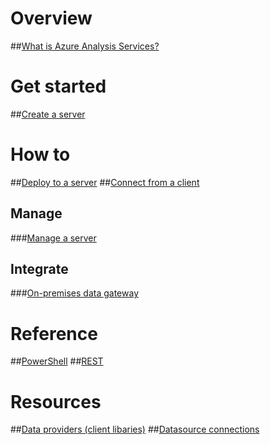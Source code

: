 # Overview
##[What is Azure Analysis Services?](analysis-services-overview.md)
# Get started
##[Create a server](analysis-services-create-server.md)

# How to 
##[Deploy to a server](analysis-services-deploy.md)
##[Connect from a client](analysis-services-connect.md)
## Manage
###[Manage a server](analysis-services-manage.md)
## Integrate
###[On-premises data gateway](analysis-services-gateway.md)

# Reference
##[PowerShell](/powershell/resourcemanager)
##[REST](/rest/api/analysisservices)

# Resources
##[Data providers (client libaries)](analysis-services-data-providers.md)
##[Datasource connections](analysis-services-datasource.md)
